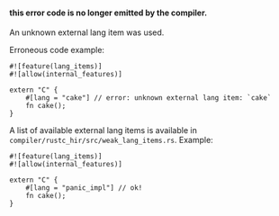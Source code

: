 #### this error code is no longer emitted by the compiler.

An unknown external lang item was used.

Erroneous code example:

```compile_fail,E0264
#![feature(lang_items)]
#![allow(internal_features)]

extern "C" {
    #[lang = "cake"] // error: unknown external lang item: `cake`
    fn cake();
}
```

A list of available external lang items is available in
`compiler/rustc_hir/src/weak_lang_items.rs`. Example:

```
#![feature(lang_items)]
#![allow(internal_features)]

extern "C" {
    #[lang = "panic_impl"] // ok!
    fn cake();
}
```
